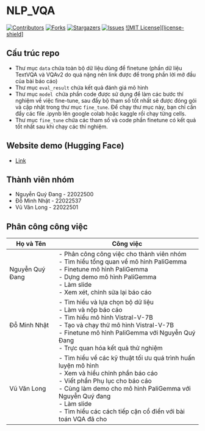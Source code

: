 # NLP_VQA

[![Contributors][contributors-shield]][contributors-url]
[![Forks][forks-shield]][forks-url]
[![Stargazers][stars-shield]][stars-url]
[![Issues][issues-shield]][issues-url]
[![MIT License][license-shield]][license-url]

## Cấu trúc repo
- Thư mục `data` chứa toàn bộ dữ liệu dùng để finetune (phần dữ liệu TextVQA và VQAv2 do quá nặng nên link được để trong phần lời mở đầu của bài báo cáo)
- Thư mục `eval_result` chứa kết quả đánh giá mô hình
- Thư mục `model `chứa phần code được sử dụng để làm các bước thí nghiệm về việc fine-tune, sau đấy bộ tham số tốt nhất sẽ được đóng gói và cập nhật trong thư mục `fine_tune`. Để chạy thư mục này, bạn chỉ cần đẩy các file .ipynb lên google colab hoặc kaggle rồi chạy từng cells.
- Thư mục `fine_tune` chứa các tham số và code phần finetune có kết quả tốt nhất sau khi chạy các thí nghiệm.

## Website demo (Hugging Face)
- [Link](https://huggingface.co/spaces/triphuong57/paligemma_ft_v1)


## Thành viên nhóm
- Nguyễn Quý Đang - 22022500 
- Đỗ Minh Nhật - 22022537
- Vũ Vân Long - 22022501

## Phân công công việc
| Họ và Tên | Công việc |
|-----------|-----------|
| Nguyễn Quý Đang | - Phân công công việc cho thành viên nhóm<br>- Tìm hiểu tổng quan về mô hình PaliGemma<br>- Finetune mô hình PaliGemma<br>- Dựng demo mô hình PaliGemma<br>- Làm slide<br>- Xem xét, chỉnh sửa lại báo cáo |
| Đỗ Minh Nhật | - Tìm hiểu và lựa chọn bộ dữ liệu<br>- Làm và nộp báo cáo<br>- Tìm hiểu mô hình Vistral-V-7B<br>- Tạo và chạy thử mô hình Vistral-V-7B<br>- Finetune mô hình PaliGemma với Nguyễn Quý Đang<br>- Trực quan hóa kết quả thử nghiệm |
| Vũ Văn Long | - Tìm hiểu về các kỹ thuật tối ưu quá trình huấn luyện mô hình<br>- Xem và hiểu chỉnh phần báo cáo<br>- Viết phần Phụ lục cho báo cáo<br>- Cùng làm demo cho mô hình PaliGemma với Nguyễn Quý đang<br>- Làm slide<br>- Tìm hiểu các cách tiếp cận cổ điển với bài toán VQA đã cho |

[contributors-shield]: https://img.shields.io/github/contributors/dangnq2501/NLP_VQA.svg?style=for-the-badge
[contributors-url]: https://github.com/othneildrew/Best-README-Template/graphs/contributors](https://github.com/dangnq2501/NLP_VQA/graphs/contributorsf)
[forks-shield]: https://img.shields.io/github/forks/dangnq2501/NLP_VQA.svg?style=for-the-badge
[forks-url]: https://github.com/dangnq2501/NLP_VQA/network/members
[stars-shield]: https://img.shields.io/github/stars/dangnq2501/NLP_VQA.svg?style=for-the-badge
[stars-url]: https://github.com/dangnq2501/NLP_VQA/stargazers 
[issues-shield]: https://img.shields.io/github/issues/dangnq2501/NLP_VQA.svg?style=for-the-badge
[issues-url]: https://github.com/dangnq2501/NLP_VQA/issues
[linkedin-shield]: https://img.shields.io/badge/-LinkedIn-black.svg?style=for-the-badge&logo=linkedin&colorB=555
[license-url]: https://github.com/dangnq2501/NLP_VQA/blob/master/LICENSE.md
